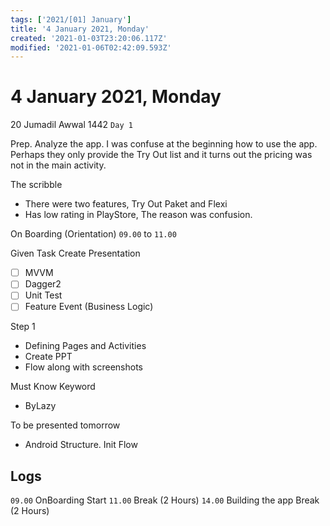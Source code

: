 ```yaml
---
tags: ['2021/[01] January']
title: '4 January 2021, Monday'
created: '2021-01-03T23:20:06.117Z'
modified: '2021-01-06T02:42:09.593Z'
---
```


# 4 January 2021, Monday
20 Jumadil Awwal 1442 `Day 1`

Prep.
Analyze the app.
I was confuse at the beginning how to use the app. Perhaps they only provide the Try Out list and it turns out the pricing was not in the main activity.

The scribble
- There were two features, Try Out Paket and Flexi
- Has low rating in PlayStore, The reason was confusion.

On Boarding (Orientation) `09.00` to `11.00`

Given Task
Create Presentation
- [ ] MVVM
- [ ] Dagger2
- [ ] Unit Test
- [ ] Feature Event (Business Logic)

Step 1
- Defining Pages and Activities
- Create PPT
- Flow along with screenshots

Must Know Keyword
- ByLazy

To be presented tomorrow
- Android Structure. Init Flow

## Logs
`09.00` OnBoarding Start
`11.00` Break (2 Hours)
`14.00` Building the app Break (2 Hours)
